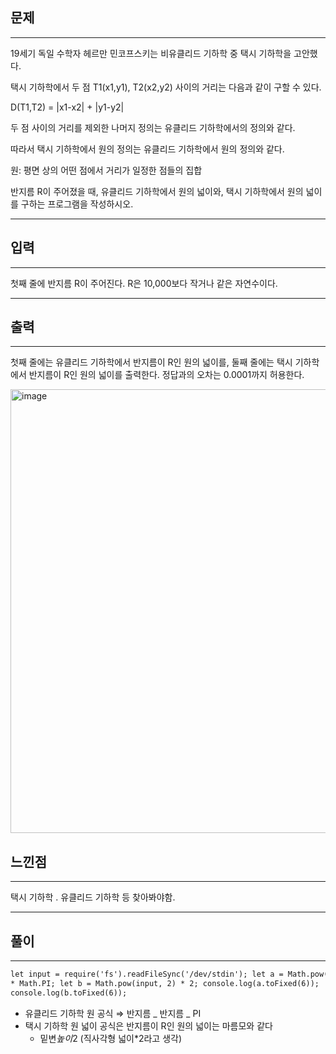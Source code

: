 ## 문제

---

19세기 독일 수학자 헤르만 민코프스키는 비유클리드 기하학 중 택시 기하학을 고안했다.

택시 기하학에서 두 점 T1(x1,y1), T2(x2,y2) 사이의 거리는 다음과 같이 구할 수 있다.

D(T1,T2) = |x1-x2| + |y1-y2|

두 점 사이의 거리를 제외한 나머지 정의는 유클리드 기하학에서의 정의와 같다.

따라서 택시 기하학에서 원의 정의는 유클리드 기하학에서 원의 정의와 같다.

원: 평면 상의 어떤 점에서 거리가 일정한 점들의 집합

반지름 R이 주어졌을 때, 유클리드 기하학에서 원의 넓이와, 택시 기하학에서 원의 넓이를 구하는 프로그램을 작성하시오.

---

## 입력

---

첫째 줄에 반지름 R이 주어진다. R은 10,000보다 작거나 같은 자연수이다.

---

## 출력

---

첫째 줄에는 유클리드 기하학에서 반지름이 R인 원의 넓이를, 둘째 줄에는 택시 기하학에서 반지름이 R인 원의 넓이를 출력한다. 정답과의 오차는 0.0001까지 허용한다.

<img width="710" alt="image" src="https://user-images.githubusercontent.com/82592845/167583687-005db06a-eb00-4bdf-be0f-651665074536.png">

## 느낀점

---

택시 기하학 . 유클리드 기하학 등 찾아봐야함.

---

## 풀이

---

```html
let input = require('fs').readFileSync('/dev/stdin'); let a = Math.pow(input, 2)
* Math.PI; let b = Math.pow(input, 2) * 2; console.log(a.toFixed(6));
console.log(b.toFixed(6));
```

- 유클리드 기하학 원 공식 ⇒ 반지름 _ 반지름 _ PI
- 택시 기하학 원 넓이 공식은 반지름이 R인 원의 넓이는 마름모와 같다
  - 밑변*높이*2 (직사각형 넓이\*2라고 생각)
